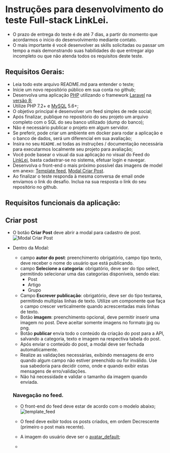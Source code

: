 # Instruções para desenvolvimento do teste Full-stack LinkLei.

- O prazo de entrega do teste é de até 7 dias, a partir do momento que acordarmos o início do desenvolvimento mediante contato.
- O mais importante é você desenvolver as skills solicitadas ou passar um tempo a mais demonstrando suas habilidades do que entregar algo incompleto ou que não atenda todos os requisitos deste teste.


## Requisitos Gerais:

- Leia todo este arquivo README.md para entender o teste;
- Inície um novo repositório público em sua conta no github;
- Desenvolva uma aplicação [PHP](http://php.net/) utilizando o framework [Laravel](https://laravel.com/) na [versão 8](https://laravel.com/docs/8.x);
- Utilize PHP 7.2+ e [MySQL](https://pt.wikipedia.org/wiki/MySQL) 5.6+;
- O objetivo principal é desenvolver um feed simples de rede social;
- Após finalizar, publique no repositório do seu projeto um arquivo completo com o SQL do seu banco utilizado (dump do banco);
- Não é necessário publicar o projeto em algum servidor.
- Se preferir, pode criar um ambiente em docker para rodar a aplicação e o banco de dados, será um diferencial em sua avaliação;
- Insira no seu `README.md` todas as instruções / documentação necessária para executarmos localmente seu projeto para avaliação;
- Você pode basear o visual da sua aplicação no visual do Feed do [LinkLei](https://linklei.com.br/), basta cadastrar-se no sistema, efetuar login e navegar.
- Desenvolva o front-end o mais próximo possível das imagens de model em anexo: [Template feed](https://), [Modal Criar Post](https://).
- Ao finalizar o teste responda à mesma conversa de email onde enviamos o link do desafio. Inclua na sua resposta o link do seu repositório no github.

## Requisitos funcionais da aplicação:


## Criar post
- O botão **Criar Post** deve abrir a modal para cadastro de post.<br>
![Modal Criar Post](https://)

- Dentro da Modal:
  - campo **autor do post**: preenchimento obrigatório, campo tipo texto, deve receber o nome do usuário que está publicando.
  - campo **Selecione a categoria**: obrigatório, deve ser do tipo select, permitindo selecionar uma das categorias disponíveis, sendo elas:
    - Post
    - Artigo
    - Grupo
  - Campo **Escrever publicação**: obrigatório, deve ser do tipo textarea, permitindo multiplas linhas de texto. Utilize um componente que faça o campo crescer verticalmente quando acrescentadas mais linhas de texto. 
  - Botão **imagem**: preenchimento opcional, deve permitir inserir uma imagem no post. Deve aceitar somente imagens no formato jpg ou png.
  - Botão **publicar** envia todo o conteúdo da criação do post para a API, salvando a categoria, texto e imagem na respectiva tabela do post.
  - Após enviar o conteúdo do post, a modal deve ser fechada automaticamente.
  - Realize as validações necessárias, exibindo mensagens de erro quando algum campo não estiver preenchido ou for inválido. Use sua sabedoria para decidir como, onde e quando exibir estas mensagens de erro/validações.
  - Não há necessidade e validar o tamanho da imagem quando enviada.

  ### Navegação no feed.
  - O front-end do feed deve estar de acordo com o modelo abaixo;
  ![template_feed](https://)

  - O feed deve exibir todos os posts criados, em ordem Decrescente (primeiro o post mais recente).
  - A imagem do usuário deve ser o [avatar_default](https://);
  - 

